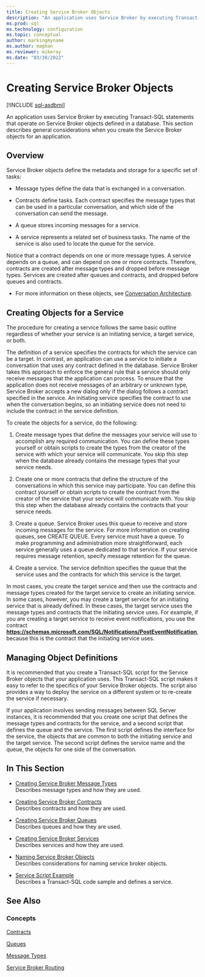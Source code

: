 ```yaml
---
title: Creating Service Broker Objects
description: "An application uses Service Broker by executing Transact-SQL statements that operate on Service Broker objects defined in a database."
ms.prod: sql
ms.technology: configuration
ms.topic: conceptual
author: markingmyname
ms.author: maghan
ms.reviewer: mikeray
ms.date: "03/30/2022"
---
```


# Creating Service Broker Objects

[!INCLUDE [sql-asdbmi](../../includes/applies-to-version/sql-asdbmi.md)]

An application uses Service Broker by executing Transact-SQL statements that operate on Service Broker objects defined in a database. This section describes general considerations when you create the Service Broker objects for an application.

## Overview



Service Broker objects define the metadata and storage for a specific set of tasks:

  - Message types define the data that is exchanged in a conversation.

  - Contracts define tasks. Each contract specifies the message types that can be used in a particular conversation, and which side of the conversation can send the message.

  - A queue stores incoming messages for a service.

  - A service represents a related set of business tasks. The name of the service is also used to locate the queue for the service.

Notice that a contract depends on one or more message types. A service depends on a queue, and can depend on one or more contracts. Therefore, contracts are created after message types and dropped before message types. Services are created after queues and contracts, and dropped before queues and contracts.

  - For more information on these objects, see [Conversation Architecture](conversation-architecture.md).

## Creating Objects for a Service



The procedure for creating a service follows the same basic outline regardless of whether your service is an initiating service, a target service, or both.

The definition of a service specifies the contracts for which the service can be a target. In contrast, an application can use a service to initiate a conversation that uses any contract defined in the database. Service Broker takes this approach to enforce the general rule that a service should only receive messages that the application can process. To ensure that the application does not receive messages of an arbitrary or unknown type, Service Broker accepts a new dialog only if the dialog follows a contract specified in the service. An initiating service specifies the contract to use when the conversation begins, so an initiating service does not need to include the contract in the service definition.

To create the objects for a service, do the following:

1.  Create message types that define the messages your service will use to accomplish any required communication. You can define these types yourself or obtain scripts to create the types from the creator of the service with which your service will communicate. You skip this step when the database already contains the message types that your service needs.

2.  Create one or more contracts that define the structure of the conversations in which this service may participate. You can define this contract yourself or obtain scripts to create the contract from the creator of the service that your service will communicate with. You skip this step when the database already contains the contracts that your service needs.

3.  Create a queue. Service Broker uses this queue to receive and store incoming messages for the service. For more information on creating queues, see CREATE QUEUE. Every service must have a queue. To make programming and administration more straightforward, each service generally uses a queue dedicated to that service. If your service requires message retention, specify message retention for the queue.

4.  Create a service. The service definition specifies the queue that the service uses and the contracts for which this service is the target.

In most cases, you create the target service and then use the contracts and message types created for the target service to create an initiating service. In some cases, however, you may create a target service for an initiating service that is already defined. In these cases, the target service uses the message types and contracts that the initiating service uses. For example, if you are creating a target service to receive event notifications, you use the contract **https://schemas.microsoft.com/SQL/Notifications/PostEventNotification**, because this is the contract that the initiating service uses.

## Managing Object Definitions



It is recommended that you create a Transact-SQL script for the Service Broker objects that your application uses. This Transact-SQL script makes it easy to refer to the specifics of your Service Broker objects. The script also provides a way to deploy the service on a different system or to re-create the service if necessary.

If your application involves sending messages between SQL Server instances, it is recommended that you create one script that defines the message types and contracts for the service, and a second script that defines the queue and the service. The first script defines the interface for the service, the objects that are common to both the initiating service and the target service. The second script defines the service name and the queue, the objects for one side of the conversation.

## In This Section



  - [Creating Service Broker Message Types](creating-service-broker-message-types.md)  
    Describes message types and how they are used.

  - [Creating Service Broker Contracts](creating-service-broker-contracts.md)  
    Describes contracts and how they are used.

  - [Creating Service Broker Queues](creating-service-broker-queues.md)  
    Describes queues and how they are used.

  - [Creating Service Broker Services](creating-service-broker-services.md)  
    Describes services and how they are used.

  - [Naming Service Broker Objects](naming-service-broker-objects.md)  
    Describes considerations for naming service broker objects.

  - [Service Script Example](service-script-example.md)  
    Describes a Transact-SQL code sample and defines a service.

## See Also



### Concepts

[Contracts](contracts.md)

[Queues](queues.md)

[Message Types](message-types.md)

[Service Broker Routing](service-broker-routing.md)

